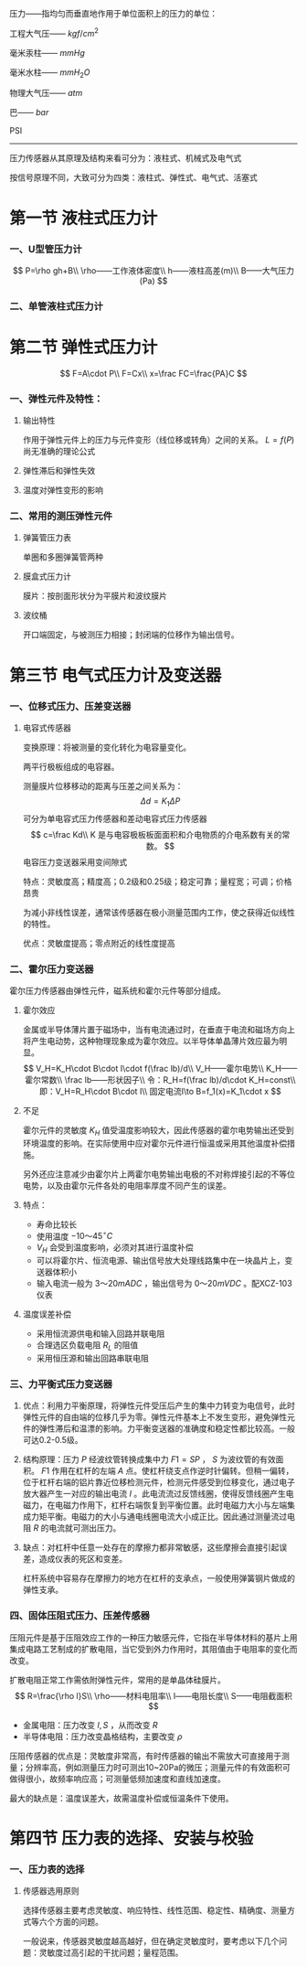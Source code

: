 压力——指均匀而垂直地作用于单位面积上的压力的单位：

工程大气压—— $kgf/cm^2$

毫米汞柱—— $mmHg$

毫米水柱—— $mmH_2O$

物理大气压—— $atm$

巴—— $bar$

PSI

***

压力传感器从其原理及结构来看可分为：液柱式、机械式及电气式

按信号原理不同，大致可分为四类：液柱式、弹性式、电气式、活塞式

# 第一节 液柱式压力计

### 一、U型管压力计

$$
P=\rho gh+B\\
\rho——工作液体密度\\
h——液柱高差(m)\\
B——大气压力(Pa)
$$

### 二、单管液柱式压力计

# 第二节 弹性式压力计

$$
F=A\cdot P\\
F=Cx\\
x=\frac FC=\frac{PA}C
$$

### 一、弹性元件及特性：

1. 输出特性

   作用于弹性元件上的压力与元件变形（线位移或转角）之间的关系。 $L=f(P)$ 尚无准确的理论公式

2. 弹性滞后和弹性失效

3. 温度对弹性变形的影响

### 二、常用的测压弹性元件

1. 弹簧管压力表

   单圈和多圈弹簧管两种

2. 膜盒式压力计

   膜片：按剖面形状分为平膜片和波纹膜片

3. 波纹桶

   开口端固定，与被测压力相接；封闭端的位移作为输出信号。

# 第三节 电气式压力计及变送器

### 一、位移式压力、压差变送器

1. 电容式传感器

   变换原理：将被测量的变化转化为电容量变化。

   两平行极板组成的电容器。

   测量膜片位移移动的距离与压差之间关系为：
   $$
   \Delta d=K_1\Delta P
   $$
   可分为单电容式压力传感器和差动电容式压力传感器
   $$
   c=\frac Kd\\
   K 是与电容极板板面面积和介电物质的介电系数有关的常数。
   $$
   电容压力变送器采用变间隙式

   特点：灵敏度高；精度高；0.2级和0.25级；稳定可靠；量程宽；可调；价格昂贵

   为减小非线性误差，通常该传感器在极小测量范围内工作，使之获得近似线性的特性。

   优点：灵敏度提高；零点附近的线性度提高

### 二、霍尔压力变送器

霍尔压力传感器由弹性元件，磁系统和霍尔元件等部分组成。

1. 霍尔效应

   金属或半导体薄片置于磁场中，当有电流通过时，在垂直于电流和磁场方向上将产生电动势，这种物理现象成为霍尔效应。以半导体单晶薄片效应最为明显。
   $$
   V_H=K_H\cdot B\cdot I\cdot f(\frac lb)/d\\
   V_H——霍尔电势\\
   K_H——霍尔常数\\
   \frac lb——形状因子\\
   令：R_H=f(\frac lb)/d\cdot K_H=const\\
   即：V_H=R_H\cdot B\cdot I\\
   固定电流I\to B=f_1(x)=K_1\cdot x
   $$

2. 不足

   霍尔元件的灵敏度 $K_H$ 值受温度影响较大，因此传感器的霍尔电势输出还受到环境温度的影响。在实际使用中应对霍尔元件进行恒温或采用其他温度补偿措施。

   另外还应注意减少由霍尔片上两霍尔电势输出电极的不对称焊接引起的不等位电势，以及由霍尔元件各处的电阻率厚度不同产生的误差。

3. 特点：

   * 寿命比较长
   * 使用温度 $-10～45^\circ C$
   *  $V_H$ 会受到温度影响，必须对其进行温度补偿
   * 可以将霍尔片、恒流电源、输出信号放大处理线路集中在一块晶片上，变送器体积小
   * 输入电流一般为 $3～20mADC$ ，输出信号为 $0～20mVDC$ 。配XCZ-103仪表

4. 温度误差补偿

   * 采用恒流源供电和输入回路并联电阻
   * 合理选区负载电阻 $R_L$ 的阻值
   * 采用恒压源和输出回路串联电阻

### 三、力平衡式压力变送器

1. 优点：利用力平衡原理，将弹性元件受压后产生的集中力转变为电信号，此时弹性元件的自由端的位移几乎为零。弹性元件基本上不发生变形，避免弹性元件的弹性滞后和温漂的影响。力平衡变送器的准确度和稳定性都比较高。一般可达0.2-0.5级。

2. 结构原理：压力 $P$ 经波纹管转换成集中力 $F1=SP$ ， $S$ 为波纹管的有效面积。 $F1$ 作用在杠杆的左端 $A$ 点。使杠杆绕支点作逆时针偏转。但稍一偏转，位于杠杆右端的铝片靠近位移检测元件，检测元件感受到位移变化，通过电子放大器产生一对应的输出电流 $I$ 。此电流流过反馈线圈，使得反馈线圈产生电磁力，在电磁力作用下，杠杆右端恢复到平衡位置。此时电磁力大小与左端集成力矩平衡。电磁力的大小与通电线圈电流大小成正比。因此通过测量流过电阻 $R$ 的电流就可测出压力。

3. 缺点：对杠杆中任意一处存在的摩擦力都非常敏感，这些摩擦会直接引起误差，造成仪表的死区和变差。

   杠杆系统中容易存在摩擦力的地方在杠杆的支承点，一般使用弹簧钢片做成的弹性支承。

### 四、固体压阻式压力、压差传感器

压阻元件是基于压阻效应工作的一种压力敏感元件，它指在半导体材料的基片上用集成电路工艺制成的扩散电阻，当它受到外力作用时，其阻值由于电阻率的变化而改变。

扩散电阻正常工作需依附弹性元件，常用的是单晶体硅膜片。
$$
R=\frac{\rho l}S\\
\rho——材料电阻率\\
l——电阻长度\\
S——电阻截面积
$$

* 金属电阻：压力改变 $l,S$ ，从而改变 $R$ 
* 半导体电阻：压力改变晶格结构，主要改变 $\rho$ 

压阻传感器的优点是：灵敏度非常高，有时传感器的输出不需放大可直接用于测量；分辨率高，例如测量压力时可测出10~20Pa的微压；测量元件的有效面积可做得很小，故频率响应高；可测量低频加速度和直线加速度。

最大的缺点是：温度误差大，故需温度补偿或恒温条件下使用。

# 第四节 压力表的选择、安装与校验

### 一、压力表的选择

1. 传感器选用原则

   选择传感器主要考虑灵敏度、响应特性、线性范围、稳定性、精确度、测量方式等六个方面的问题。

   一般说来，传感器灵敏度越高越好，但在确定灵敏度时，要考虑以下几个问题：灵敏度过高引起的干扰问题；量程范围。